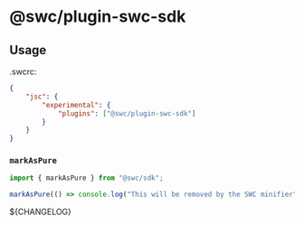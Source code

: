 # @swc/plugin-swc-sdk

## Usage

.swcrc:

```json
{
	"jsc": {
		"experimental": {
			"plugins": ["@swc/plugin-swc-sdk"]
		}
	}
}
```

### `markAsPure`

```js
import { markAsPure } from "@swc/sdk";

markAsPure(() => console.log("This will be removed by the SWC minifier"));
```

${CHANGELOG}
